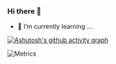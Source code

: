 ### Hi there 👋
- 🌱 I’m currently learning ...

[![Ashutosh's github activity graph](https://activity-graph.herokuapp.com/graph?username=liuwwang&theme=github)](https://github.com/ashutosh00710/github-readme-activity-graph)


![Metrics](https://metrics.lecoq.io/liuwwang?template=classic&base=header%2C%20activity%2C%20community%2C%20repositories%2C%20metadata&base.indepth=false&base.hireable=false&base.skip=false&config.timezone=Asia%2FShanghai)


